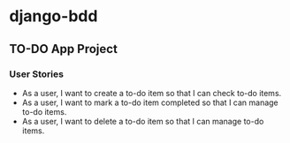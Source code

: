 # django-bdd

## TO-DO App Project

### User Stories
- As a user, I want to create a to-do item so that I can check to-do items.
- As a user, I want to mark a to-do item completed so that I can manage to-do items.
- As a user, I want to delete a to-do item so that I can manage to-do items.
